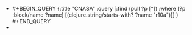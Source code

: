 - #+BEGIN_QUERY
  {:title "CNASA"
   :query [:find (pull ?p [*])
           :where 
           [?p :block/name ?name]
           [(clojure.string/starts-with? ?name "r10a")]]
  }
  #+END_QUERY
-